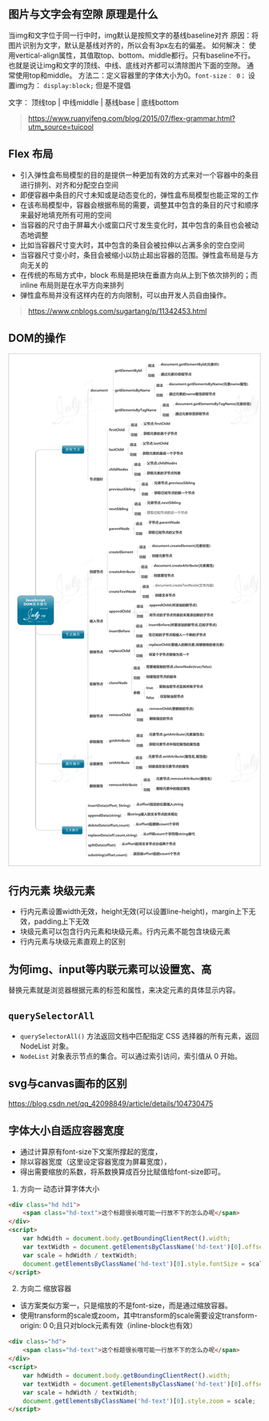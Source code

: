 ## 图片与文字会有空隙 原理是什么
当img和文字位于同一行中时，img默认是按照文字的基线baseline对齐
原因：将图片识别为文字，默认是基线对齐的，所以会有3px左右的偏差。
如何解决：
使用vertical-align属性，其值取top、bottom、middle都行。只有baseline不行。也就是说让img和文字的顶线、中线、底线对齐都可以清除图片下面的空隙。 通常使用top和middle。
方法二：定义容器里的字体大小为0。`font-size： 0；`
设置img为： `display:block;` 但是不提倡

文字： 顶线top | 中线middle | 基线base | 底线bottom
> https://www.ruanyifeng.com/blog/2015/07/flex-grammar.html?utm_source=tuicool
## Flex 布局
+ 引入弹性盒布局模型的目的是提供一种更加有效的方式来对一个容器中的条目进行排列、对齐和分配空白空间
+ 即便容器中条目的尺寸未知或是动态变化的，弹性盒布局模型也能正常的工作
+ 在该布局模型中，容器会根据布局的需要，调整其中包含的条目的尺寸和顺序来最好地填充所有可用的空间
+ 当容器的尺寸由于屏幕大小或窗口尺寸发生变化时，其中包含的条目也会被动态地调整
+ 比如当容器尺寸变大时，其中包含的条目会被拉伸以占满多余的空白空间
+ 当容器尺寸变小时，条目会被缩小以防止超出容器的范围。弹性盒布局是与方向无关的
+ 在传统的布局方式中，block 布局是把块在垂直方向从上到下依次排列的；而 inline 布局则是在水平方向来排列
+ 弹性盒布局并没有这样内在的方向限制，可以由开发人员自由操作。

> https://www.cnblogs.com/sugartang/p/11342453.html
## DOM的操作
![Image text](../img/DOM.gif)
## 行内元素 块级元素
+ 行内元素设置width无效，height无效(可以设置line-height)，margin上下无效，padding上下无效
+ 块级元素可以包含行内元素和块级元素。行内元素不能包含块级元素
+ 行内元素与块级元素直观上的区别
## 为何img、input等内联元素可以设置宽、高
替换元素就是浏览器根据元素的标签和属性，来决定元素的具体显示内容。
## `querySelectorAll`
+ `querySelectorAll()` 方法返回文档中匹配指定 CSS 选择器的所有元素，返回 NodeList 对象。
+ `NodeList` 对象表示节点的集合。可以通过索引访问，索引值从 0 开始。
## svg与canvas画布的区别
https://blog.csdn.net/qq_42098849/article/details/104730475
## 字体大小自适应容器宽度
+ 通过计算原有font-size下文案所撑起的宽度，
+ 除以容器宽度（这里设定容器宽度为屏幕宽度），
+ 得出需要缩放的系数，将系数换算成百分比赋值给font-size即可。
1. 方向一 动态计算字体大小
```html
<div class="hd hd1">
    <span class="hd-text">这个标题很长哦可能一行放不下的怎么办呢</span>
</div>
<script>
    var hdWidth = document.body.getBoundingClientRect().width;
    var textWidth = document.getElementsByClassName('hd-text')[0].offsetWidth;
    var scale = hdWidth / textWidth;
    document.getElementsByClassName('hd-text')[0].style.fontSize = scale * 100 + '%';
</script>
```
2. 方向二 缩放容器
+ 该方案类似方案一，只是缩放的不是font-size，而是通过缩放容器。
+ 使用transform的scale或zoom，其中transform的scale需要设定transform-origin: 0 0;且只对block元素有效（inline-block也有效）
```html
<div class="hd">
    <span class="hd-text">这个标题很长哦可能一行放不下的怎么办呢</span>
</div>
<script>
    var hdWidth = document.body.getBoundingClientRect().width;
    var textWidth = document.getElementsByClassName('hd-text')[0].offsetWidth;
    var scale = hdWidth / textWidth;
    document.getElementsByClassName('hd-text')[0].style.zoom = scale;
</script>
```